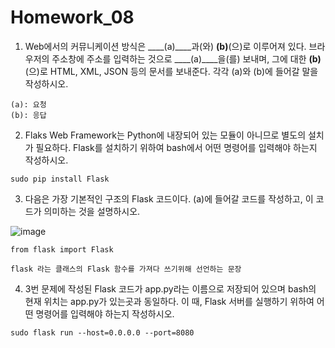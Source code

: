 # Homework_08

1. Web에서의 커뮤니케이션 방식은 ____(a)____과(와) ____(b)____(으)로 이루어져 있다. 브라우저의 주소창에 주소를 입력하는 것으로 ____(a)____을(를) 보내며, 그에 대한 ____(b)____(으)로 HTML, XML, JSON 등의 문서를 보내준다. 각각 (a)와 (b)에 들어갈 말을 작성하시오.  
```
(a): 요청
(b): 응답
```



2. Flaks Web Framework는 Python에 내장되어 있는 모듈이 아니므로 별도의 설치가 필요하다. Flask를 설치하기 위하여 bash에서 어떤 명령어를 입력해야 하는지 작성하시오.  

```
sudo pip install Flask
```



3. 다음은 가장 기본적인 구조의 Flask 코드이다. (a)에 들어갈 코드를 작성하고, 이 코드가 의미하는 것을 설명하시오.  

![image](https://user-images.githubusercontent.com/30791915/51462342-b086a680-1da3-11e9-958e-0f23fad410d7.png)


```
from flask import Flask

flask 라는 클래스의 Flask 함수를 가져다 쓰기위해 선언하는 문장
```



4. 3번 문제에 작성된 Flask 코드가 app.py라는 이름으로 저장되어 있으며 bash의 현재 위치는 app.py가 있는곳과 동일하다. 이 때, Flask 서버를 실행하기 위하여 어떤 명령어를 입력해야 하는지 작성하시오.  

```
sudo flask run --host=0.0.0.0 --port=8080
```